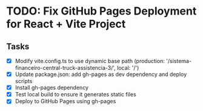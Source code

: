 # TODO: Fix GitHub Pages Deployment for React + Vite Project

## Tasks
- [x] Modify vite.config.ts to use dynamic base path (production: '/sistema-financeiro-central-truck-assistencia-3/', local: '/')
- [x] Update package.json: add gh-pages as dev dependency and deploy scripts
- [x] Install gh-pages dependency
- [x] Test local build to ensure it generates static files
- [x] Deploy to GitHub Pages using gh-pages
